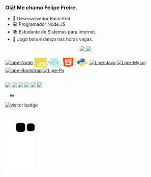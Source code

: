 ### Olá! Me chamo Felipe Freire.

- 🔭 Desenvolvedor Back-End
- 💻 Programador Node.JS
- 📚 Estudante de Sistemas para Internet.
- 🧑 Jogo bola e danço nas horas vagas.

<div align="center">
  <a href="https://github.com/lipefreire">
  <img height="180em" src="https://github-readme-stats.vercel.app/api?username=lipefreire&show_icons=true&theme=dark&include_all_commits=true&count_private=true"/>
  <img height="180em" src="https://github-readme-stats.vercel.app/api/top-langs/?username=lipefreire&layout=compact&langs_count=7&theme=dark"/>
</div>

<div style="display: inline_block"><br>
  <img align="center" alt="Lipe-Node" height="30" width="40" src="https://cdn.jsdelivr.net/gh/devicons/devicon/icons/nodejs/nodejs-original.svg" />
  <img align="center" alt="Lipe-Js" height="30" width="40" src="https://raw.githubusercontent.com/devicons/devicon/master/icons/javascript/javascript-plain.svg">
  <img align="center" alt="Lipe-React" height="30" width="40" src="https://raw.githubusercontent.com/devicons/devicon/master/icons/react/react-original.svg">
  <img align="center" alt="Lipe-HTML" height="30" width="40" src="https://raw.githubusercontent.com/devicons/devicon/master/icons/html5/html5-original.svg">
  <img align="center" alt="Lipe-Python" height="30" width="40" src="https://raw.githubusercontent.com/devicons/devicon/master/icons/python/python-original.svg">
  <img align="center" alt="Lipe-Java" height="30" width="40" src="https://cdn.jsdelivr.net/gh/devicons/devicon/icons/java/java-original.svg" />
  <img align="center" alt="Lipe-Mysql" height="30" width="40" src="https://cdn.jsdelivr.net/gh/devicons/devicon/icons/mysql/mysql-original.svg" />
  <img align="center" alt="Lipe-Bootstrap" height="30" width="40" src="https://cdn.jsdelivr.net/gh/devicons/devicon/icons/bootstrap/bootstrap-original.svg" />
  <img align="center" alt="Lipe-Ps" height="30" width="40" src="https://cdn.jsdelivr.net/gh/devicons/devicon/icons/photoshop/photoshop-plain.svg" />
</div>

  ##
  
  <div> 
  <a href="https://www.youtube.com/channel/UCWk18Vd9Lic0HvAjx-N9Acw" target="_blank"><img src="https://img.shields.io/badge/YouTube-FF0000?style=for-the-badge&logo=youtube&logoColor=white" target="_blank"></a>
  <a href="https://instagram.com/felipe.freir" target="_blank"><img src="https://img.shields.io/badge/-Instagram-%23E4405F?style=for-the-badge&logo=instagram&logoColor=white" target="_blank"></a>
 	<a href="https://www.twitch.tv/lipeteama" target="_blank"><img src="https://img.shields.io/badge/Twitch-9146FF?style=for-the-badge&logo=twitch&logoColor=white" target="_blank"></a>
 <a href="https://discord.gg/6VTuM3zxm7" target="_blank"><img src="https://img.shields.io/badge/Discord-7289DA?style=for-the-badge&logo=discord&logoColor=white" target="_blank"></a> 
  <a href = "mailto:felipef12123@gmail.com"><img src="https://img.shields.io/badge/-Gmail-%23333?style=for-the-badge&logo=gmail&logoColor=white" target="_blank"></a>
  <a href="https://www.linkedin.com/in/felipe-freire-40a130242" target="_blank"><img src="https://img.shields.io/badge/-LinkedIn-%230077B5?style=for-the-badge&logo=linkedin&logoColor=white" target="_blank"></a> 
 
      ##
    
 ![visitor badge](https://visitor-badge.glitch.me/badge?page_id=lipefreire.visitor-badge&left_text=MyPageVisitors)
 
  ![Snake animation](https://github.com/rafaballerini/rafaballerini/blob/output/github-contribution-grid-snake.svg)
 
</div>

  ##
